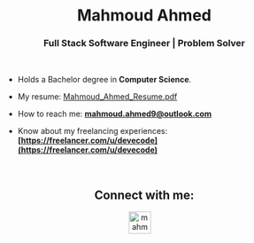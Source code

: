 <h1 align="center">Mahmoud Ahmed</h1>
<h3 align="center">Full Stack Software Engineer | Problem Solver</h3><br/>

-  Holds a Bachelor degree in **Computer Science**.

-  My resume: [Mahmoud_Ahmed_Resume.pdf](https://github.com/mahmoudai1/mahmoudai1/files/15336284/Mahmoud_Ahmed_Resume.pdf)

-  How to reach me: **mahmoud.ahmed9@outlook.com**

-  Know about my freelancing experiences: **[https://freelancer.com/u/devecode](https://freelancer.com/u/devecode)**

<br/>

<h2 align="center">Connect with me:</h2>
<p align="center">
<a href="https://linkedin.com/in/mahmoudai1" target="blank"><img align="center" src="https://raw.githubusercontent.com/rahuldkjain/github-profile-readme-generator/master/src/images/icons/Social/linked-in-alt.svg" alt="mahmoudai1" height="40" width="40" /></a> &nbsp&nbsp&nbsp
</p>


[comment]: <> (<p align="center"><img align="center" src="https://github-readme-stats.vercel.app/api/top-langs?username=mahmoudai1&show_icons=true&locale=en&layout=compact&title_color=fff&icon_color=79ff97&text_color=9f9f9f&bg_color=151515" alt="mahmoudai1" /></p>)

[comment]: <> (<p align="center"><img align="center" src="https://github-readme-stats.vercel.app/api?username=mahmoudai1&show_icons=true&title_color=fff&icon_color=79ff97&text_color=9f9f9f&bg_color=151515" alt="mahmoudai1" /></p>)

